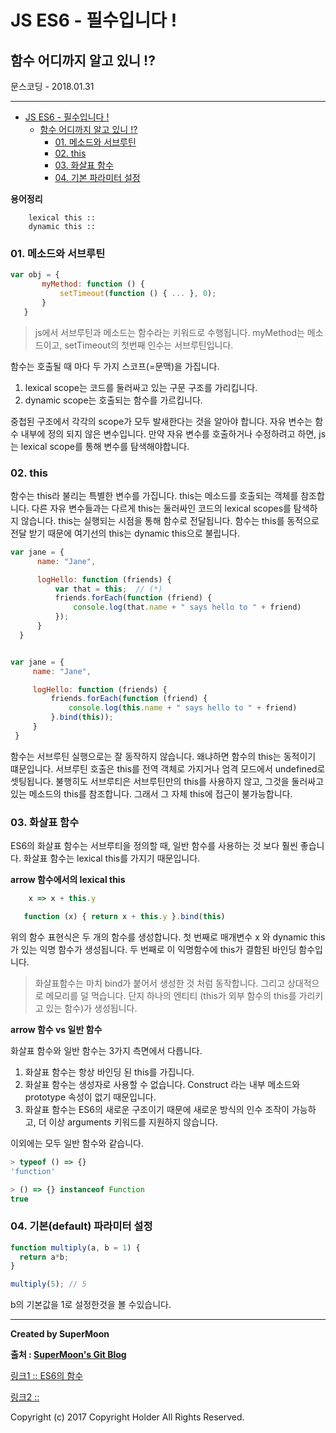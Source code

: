 # JS ES6 - 필수입니다 !
## 함수 어디까지 알고 있니 !?

<div class="pull-right"> 문스코딩 - 2018.01.31 </div>

---

<!-- @import "[TOC]" {cmd="toc" depthFrom=1 depthTo=6 orderedList=false} -->
<!-- code_chunk_output -->

* [JS ES6 - 필수입니다 !](#js-es6-필수입니다)
	* [함수 어디까지 알고 있니 !?](#함수-어디까지-알고-있니)
		* [01. 메소드와 서브루틴](#01-메소드와-서브루틴)
		* [02. this](#02-this)
		* [03. 화살표 함수](#03-화살표-함수)
		* [04. 기본 파라미터 설정](#04-기본-파라미터-설정)

<!-- /code_chunk_output -->


**용어정리**
```
    lexical this ::
    dynamic this ::
```

### 01. 메소드와 서브루틴

```js
var obj = {
       myMethod: function () {
           setTimeout(function () { ... }, 0);
       }
   }
```

> js에서 서브루틴과 메소드는 함수라는 키워드로 수행됩니다.
> myMethod는 메소드이고, setTimeout의 첫번째 인수는 서브루틴입니다.

함수는 호출될 때 마다 두 가지 스코프(=문맥)을 가집니다.

1. lexical scope는 코드를 둘러싸고 있는 구문 구조를 가리킵니다.
2. dynamic scope는 호출되는 함수를 가르킵니다.

중첩된 구조에서 각각의 scope가 모두 발새한다는 것을 알아야 합니다.
자유 변수는 함수 내부에 정의 되지 않은 변수입니다.
만약 자유 변수를 호출하거나 수정하려고 하면, js는 lexical scope를 통해 변수를 탐색해야합니다.




### 02. this

함수는 this라 불리는 특별한 변수를 가집니다.
this는 메소드를 호출되는 객체를 참조합니다.
다른 자유 변수들과는 다르게 this는 둘러싸인 코드의 lexical scopes를 탐색하지 않습니다.
this는 실행되는 시점을 통해 함수로 전달됩니다.
함수는 this를 동적으로 전달 받기 때문에 여기선의 this는 dynamic this으로 불립니다.

```js
var jane = {
      name: "Jane",

      logHello: function (friends) {
          var that = this;  // (*)
          friends.forEach(function (friend) {
              console.log(that.name + " says hello to " + friend)
          });
      }
  }


var jane = {
     name: "Jane",

     logHello: function (friends) {
         friends.forEach(function (friend) {
             console.log(this.name + " says hello to " + friend)
         }.bind(this));
     }
 }
```

함수는 서브루틴 실행으로는 잘 동작하지 않습니다.
왜냐하면 함수의 this는 동적이기 떄문입니다.
서브루틴 호출은 this를 전역 객체로 가지거나 엄격 모드에서 undefined로 셋팅됩니다.
불행히도 서브루티은 서브루틴만의 this를 사용하지 않고,
그것을 둘러싸고 있는 메소드의 this를 참조합니다. 그래서 그  자체 this에 접근이 불가능합니다.




### 03. 화살표 함수

ES6의 화살표 함수는 서브루티을 정의할 때, 일반 함수를 사용하는 것 보다 훨씬 좋습니다.
화살표 함수는 lexical this를 가지기 때문입니다.

**arrow 함수에서의 lexical this**

```js
    x => x + this.y

   function (x) { return x + this.y }.bind(this)
```
위의 함수 표현식은 두 개의 함수를 생성합니다.
첫 번째로 매개변수 x 와 dynamic this 가 있는 익명 함수가 생성됩니다.
두 번째로 이 익명함수에 this가 결함된 바인딩 함수입니다.

> 화살표함수는 마치 bind가 붙어서 생성한 것 처럼 동작합니다.
> 그리고 상대적으로 메모리를 덜 먹습니다. 단지 하나의 엔티티 (this가 외부 함수의 this를 가리키고 있는 함수)가 생성됩니다.

**arrow 함수 vs 일반 함수**

화살표 함수와 일반 함수는 3가지 측면에서 다릅니다.
1. 화살표 함수는 항상 바인딩 된 this를 가집니다.
2. 화살표 함수는 생성자로 사용할 수 없습니다. Construct 라는 내부 메소드와 prototype 속성이 없기 때문입니다.
3. 화살표 함수는 ES6의 새로운 구조이기 때문에 새로운 방식의 인수 조작이 가능하고, 더 이상 arguments 키워드를 지원하지 않습니다.

이외에는 모두 일반 함수와 같습니다.
```js
> typeof () => {}
'function'

> () => {} instanceof Function
true
```


### 04. 기본(default) 파라미터 설정

```js
function multiply(a, b = 1) {
  return a*b;
}

multiply(5); // 5
```

b의 기본값을 1로 설정한것을 볼 수있습니다.

---

**Created by SuperMoon**

**출처 : [SuperMoon's Git Blog](https://github.com/jm921106)**

[링크1 :: ES6의 함수 ](http://webframeworks.kr/tutorials/translate/arrow-function/)

[링크2 :: ]()


Copyright (c) 2017 Copyright Holder All Rights Reserved.
